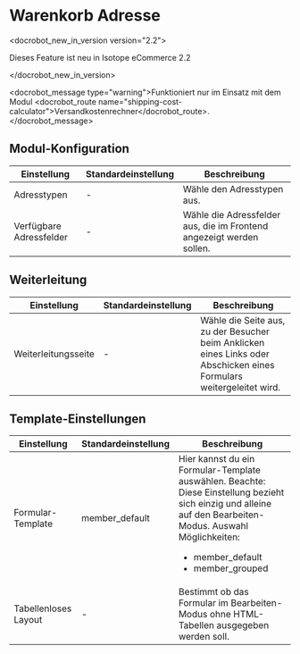 # Warenkorb Adresse

<docrobot_new_in_version version="2.2"><p>Dieses Feature ist neu in Isotope eCommerce 2.2</p></docrobot_new_in_version>

<docrobot_message type="warning">Funktioniert nur im Einsatz mit dem Modul <docrobot_route name="shipping-cost-calculator">Versandkostenrechner</docrobot_route>.</docrobot_message>

## Modul-Konfiguration

<table>
	<thead>
		<tr>
			<th>Einstellung</th>
			<th>Standardeinstellung</th>
			<th>Beschreibung</th>
		</tr>
	</thead>
	<tbody>
		<tr>
			<td>Adresstypen</td>
			<td>-</td>
			<td>Wähle den Adresstypen aus.</td>
		</tr>
		<tr>
			<td>Verfügbare Adressfelder</td>
			<td>-</td>
			<td>Wähle die Adressfelder aus, die im Frontend angezeigt werden sollen.</td>
		</tr>
	</tbody>
</table>

## Weiterleitung

<table>
	<thead>
		<tr>
			<th>Einstellung</th>
			<th>Standardeinstellung</th>
			<th>Beschreibung</th>
		</tr>
	</thead>
	<tbody>
		<tr>
			<td>Weiterleitungsseite</td>
			<td>-</td>
			<td>Wähle die Seite aus, zu der Besucher beim Anklicken eines Links oder Abschicken eines Formulars weitergeleitet wird.</td>
		</tr>
	</tbody>
</table>

## Template-Einstellungen

<table>
	<thead>
		<tr>
			<th>Einstellung</th>
			<th>Standardeinstellung</th>
			<th>Beschreibung</th>
		</tr>
	</thead>
	<tbody>
		<tr>
			<td>Formular-Template</td>
			<td>member_default</td>
			<td>Hier kannst du ein Formular-Template auswählen. Beachte: Diese Einstellung bezieht sich einzig und alleine auf den Bearbeiten-Modus.
			Auswahl Möglichkeiten:
			<ul>
				<li>member_default</li>
				<li>member_grouped</li
			</ul>
			</td>
		</tr>
		<tr>
			<td>Tabellenloses Layout</td>
			<td>-</td>
			<td>Bestimmt ob das Formular im Bearbeiten-Modus ohne HTML-Tabellen ausgegeben werden soll.</td>
		</tr>
	</tbody>
</table>